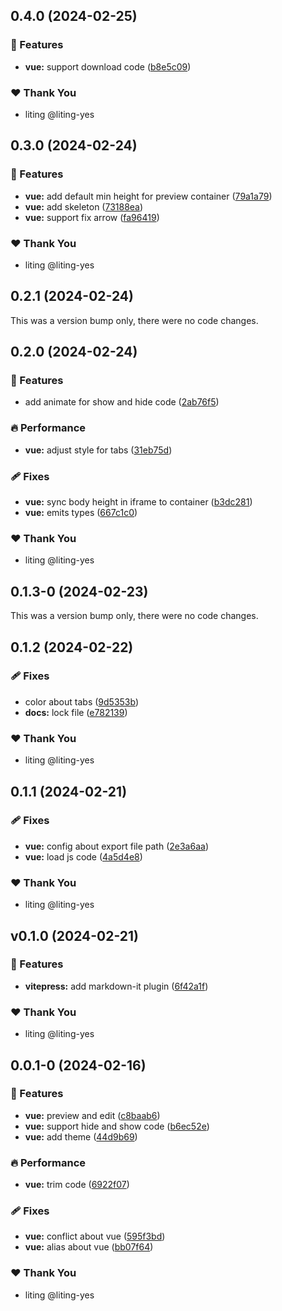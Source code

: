 ## 0.4.0 (2024-02-25)

### 🚀 Features

- **vue:** support download code ([b8e5c09](https://github.com/liting-yes/sandboxrun/commit/b8e5c09))

### ❤️ Thank You

- liting @liting-yes

## 0.3.0 (2024-02-24)

### 🚀 Features

- **vue:** add default min height for preview container ([79a1a79](https://github.com/liting-yes/sandboxrun/commit/79a1a79))
- **vue:** add skeleton ([73188ea](https://github.com/liting-yes/sandboxrun/commit/73188ea))
- **vue:** support fix arrow ([fa96419](https://github.com/liting-yes/sandboxrun/commit/fa96419))

### ❤️ Thank You

- liting @liting-yes

## 0.2.1 (2024-02-24)

This was a version bump only, there were no code changes.

## 0.2.0 (2024-02-24)

### 🚀 Features

- add animate for show and hide code ([2ab76f5](https://github.com/liting-yes/sandboxrun/commit/2ab76f5))

### 🔥 Performance

- **vue:** adjust style for tabs ([31eb75d](https://github.com/liting-yes/sandboxrun/commit/31eb75d))

### 🩹 Fixes

- **vue:** sync body height in iframe to container ([b3dc281](https://github.com/liting-yes/sandboxrun/commit/b3dc281))
- **vue:** emits types ([667c1c0](https://github.com/liting-yes/sandboxrun/commit/667c1c0))

### ❤️ Thank You

- liting @liting-yes

## 0.1.3-0 (2024-02-23)

This was a version bump only, there were no code changes.

## 0.1.2 (2024-02-22)

### 🩹 Fixes

- color about tabs ([9d5353b](https://github.com/liting-yes/sandboxrun/commit/9d5353b))
- **docs:** lock file ([e782139](https://github.com/liting-yes/sandboxrun/commit/e782139))

### ❤️ Thank You

- liting @liting-yes

## 0.1.1 (2024-02-21)

### 🩹 Fixes

- **vue:** config about export file path ([2e3a6aa](https://github.com/liting-yes/sandboxrun/commit/2e3a6aa))
- **vue:** load js code ([4a5d4e8](https://github.com/liting-yes/sandboxrun/commit/4a5d4e8))

### ❤️ Thank You

- liting @liting-yes

## v0.1.0 (2024-02-21)

### 🚀 Features

- **vitepress:** add markdown-it plugin ([6f42a1f](https://github.com/liting-yes/sandboxrun/commit/6f42a1f))

### ❤️ Thank You

- liting @liting-yes

## 0.0.1-0 (2024-02-16)

### 🚀 Features

- **vue:** preview and edit ([c8baab6](https://github.com/liting-yes/sandboxrun/commit/c8baab6))
- **vue:** support hide and show code ([b6ec52e](https://github.com/liting-yes/sandboxrun/commit/b6ec52e))
- **vue:** add theme ([44d9b69](https://github.com/liting-yes/sandboxrun/commit/44d9b69))

### 🔥 Performance

- **vue:** trim code ([6922f07](https://github.com/liting-yes/sandboxrun/commit/6922f07))

### 🩹 Fixes

- **vue:** conflict about vue ([595f3bd](https://github.com/liting-yes/sandboxrun/commit/595f3bd))
- **vue:** alias about vue ([bb07f64](https://github.com/liting-yes/sandboxrun/commit/bb07f64))

### ❤️ Thank You

- liting @liting-yes
